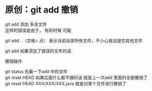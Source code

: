 # 原创：git add 撤销

git add 添加 多余文件<br/>
这样的错误是由于， 有的时候 可能

git add . （空格+ 点） 表示当前目录所有文件，不小心就会提交其他文件

git add 如果添加了错误的文件的话

撤销操作

git status 先看一下add 中的文件<br/>
git reset HEAD 如果后面什么都不跟的话 就是上一次add 里面的全部撤销了<br/>
git reset HEAD XXX/XXX/XXX.java 就是对某个文件进行撤销了
